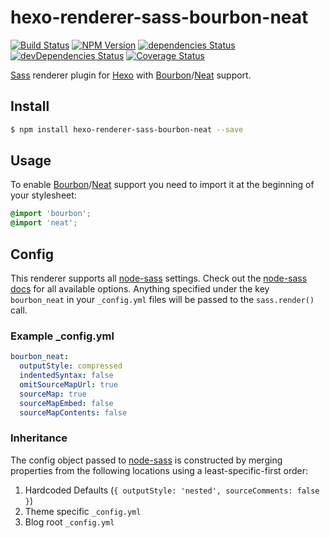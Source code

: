 # hexo-renderer-sass-bourbon-neat

[![Build Status](https://travis-ci.org/vandreleal/hexo-renderer-sass-bourbon-neat.svg)](https://travis-ci.org/vandreleal/hexo-renderer-sass-bourbon-neat)
[![NPM Version](https://badge.fury.io/js/hexo-renderer-sass-bourbon-neat.svg)](http://badge.fury.io/js/hexo-renderer-sass-bourbon-neat)
[![dependencies Status](https://david-dm.org/vandreleal/hexo-renderer-sass-bourbon-neat/status.svg)](https://david-dm.org/vandreleal/hexo-renderer-sass-bourbon-neat)
[![devDependencies Status](https://david-dm.org/vandreleal/hexo-renderer-sass-bourbon-neat/dev-status.svg)](https://david-dm.org/vandreleal/hexo-renderer-sass-bourbon-neat?type=dev)
[![Coverage Status](https://coveralls.io/repos/github/vandreleal/hexo-renderer-sass-bourbon-neat/badge.svg?branch=master)](https://coveralls.io/github/vandreleal/hexo-renderer-sass-bourbon-neat?branch=master)

[Sass] renderer plugin for [Hexo] with [Bourbon]/[Neat] support.

## Install
```sh
$ npm install hexo-renderer-sass-bourbon-neat --save
```

## Usage
To enable [Bourbon]/[Neat] support you need to import it at the beginning of your stylesheet:

``` scss
@import 'bourbon';
@import 'neat';
```

## Config
This renderer supports all [node-sass] settings. Check out the [node-sass docs] for all available options. Anything specified under the key `bourbon_neat` in your `_config.yml` files will
be passed to the `sass.render()` call.

### Example _config.yml
```yaml
bourbon_neat:
  outputStyle: compressed
  indentedSyntax: false
  omitSourceMapUrl: true
  sourceMap: true
  sourceMapEmbed: false
  sourceMapContents: false
```

### Inheritance
The config object passed to [node-sass] is constructed by merging properties from
the following locations using a least-specific-first order:

1. Hardcoded Defaults (`{ outputStyle: 'nested', sourceComments: false }`)
2. Theme specific `_config.yml`
3. Blog root `_config.yml`

[Hexo]: http://hexo.io/
[Sass]: http://sass-lang.com/
[Bourbon]: http://bourbon.io/
[Neat]: http://neat.bourbon.io/
[node-sass]: https://github.com/sass/node-sass
[node-sass docs]: https://github.com/sass/node-sass#options